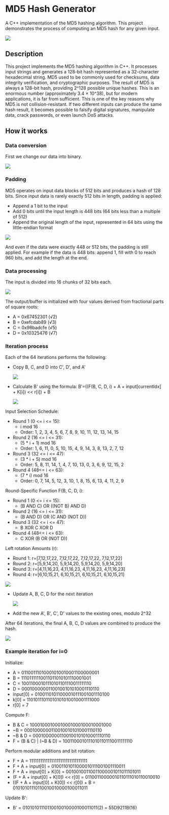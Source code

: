 # MD5 Hash Generator

A C++ implementation of the MD5 hashing algorithm. This project demonstrates the process of computing an MD5 hash for any given input.

<img src="https://github.com/Marti-code/md5/blob/master/static/1.png"/>

## Description

This project implements the MD5 hashing algorithm in C++. It processes input strings and generates a 128-bit hash represented as a 32-character hexadecimal string. MD5 used to be commonly used for checksums, data integrity verification, and cryptographic purposes.
The result of MD5 is always a 128-bit hash, providing 2^128 possible unique hashes. This is an enormous number (approximately 3.4 × 10^38), but for modern applications, it is far from sufficient. This is one of the key reasons why MD5 is not collision-resistant. If two different inputs can produce the same hash result, it becomes possible to falsify digital signatures, manipulate data, crack passwords, or even launch DoS attacks.

## How it works

### Data conversion

First we change our data into binary.

<img src="https://github.com/Marti-code/md5/blob/master/static/0.png"/>

### Padding

MD5 operates on input data blocks of 512 bits and produces a hash of 128 bits. Since input data is rarely exactly 512 bits in length, padding is applied:

- Append a 1 bit to the input
- Add 0 bits until the input length is 448 bits (64 bits less than a multiple of 512)
- Append the original length of the input, represented in 64 bits using the little-endian format

<img src="https://github.com/Marti-code/md5/blob/master/static/2-padding.png"/>

And even if the data were exactly 448 or 512 bits, the padding is still applied. For example if the data is 448 bits: append 1, fill with 0 to reach 960 bits, and add the length at the end.

### Data processing

The input is divided into 16 chunks of 32 bits each.

<img src="https://github.com/Marti-code/md5/blob/master/static/3-input.png"/>

The output/buffer is initialized with four values derived from fractional parts of square roots:

- A = 0x67452301 (√2)
- B = 0xefcdab89 (√3)
- C = 0x98badcfe (√5)
- D = 0x10325476 (√7)

### Iteration process

Each of the 64 iterations performs the following:

- Copy B, C, and D into C', D', and A'

  <img src="https://github.com/Marti-code/md5/blob/master/static/4-rotation.png"/>

- Calculate B' using the formula: B′=((F(B, C, D, i) + A + input[currentIdx] + K[i]) << r[i]) + B

  <img src="https://github.com/Marti-code/md5/blob/master/static/5.png"/>

Input Selection Schedule:

- Round 1 (0 <= i <= 15):
  - i mod 16
  - Order: 1, 2, 3, 4, 5, 6, 7, 8, 9, 10, 11, 12, 13, 14, 15
- Round 2 (16 <= i <= 31):
  - (5 \* i + 1) mod 16
  - Order: 1, 6, 11, 0, 5, 10, 15, 4, 9, 14, 3, 8, 13, 2, 7, 12
- Round 3 (32 <= i <= 47):
  - (3 \* i + 5) mod 16
  - Order: 5, 8, 11, 14, 1, 4, 7, 10, 13, 0, 3, 6, 9, 12, 15, 2
- Round 4 (48<= i <= 63):
  - (7 \* i) mod 16
  - Order: 0, 7, 14, 5, 12, 3, 10, 1, 8, 15, 6, 13, 4, 11, 2, 9

Round-Specific Function F(B, C, D, i):

- Round 1 (0 <= i <= 15):
  - (B AND C) OR ((NOT B) AND D)
- Round 2 (16 <= i <= 31):
  - (B AND D) OR (C AND (NOT D))
- Round 3 (32 <= i <= 47):
  - B XOR C XOR D
- Round 4 (48<= i <= 63):
  - C XOR (B OR (NOT D))

Left rotation Amounts (r):

- Round 1: r=[7,12,17,22, 7,12,17,22, 7,12,17,22, 7,12,17,22]
- Round 2: r=[5,9,14,20, 5,9,14,20, 5,9,14,20, 5,9,14,20]
- Round 3: r=[4,11,16,23, 4,11,16,23, 4,11,16,23, 4,11,16,23]
- Round 4: r=[6,10,15,21, 6,10,15,21, 6,10,15,21, 6,10,15,21]

<img src="https://github.com/Marti-code/md5/blob/master/static/5.png"/>

- Update A, B, C, D for the next iteration

  <img src="https://github.com/Marti-code/md5/blob/master/static/6-buffer-update.png"/>

- Add the new A', B', C', D' values to the existing ones, modulo 2^32

After 64 iterations, the final A, B, C, D values are combined to produce the hash.

<img src="https://github.com/Marti-code/md5/blob/master/static/7-final-result.png"/>

### Example iteration for i=0

Initialize:

- A = 01100111010001010010001100000001
- B = 11101111110011011010101110001001
- C = 10011000101110101101110011111110
- D = 00010000001100100101010001110110
- input[0] = 01001101011000010111001001110100
- k[0] = 11010111011010101010010001111000
- r[0] = 7

Compute F:

- B & C = 10001000100010001000100010001000
- ~B = 00010000001100100101010001110110
- ~B & D = 00010000001100100101010001110110
- F = (B & C) | (~B & D) = 10011000101110101101110011111110

Perform modular additions and bit rotation:

- F + A = 11111111111111111111111111111111
- F + A + input[0] = 01001101011000010111001001110011
- F + A + input[0] + K[0] = 00100100110011000001011011101011
- (F + A + input[0] + K[0]) << r[0] = 01100110000010110111010110010010
- ((F + A + input[0] + K[0]) << r[0]) + B = 01010101110110010010000100011011

Update B':

- B' = 01010101110110010010000100011011(2) = 55D9211B(16)
